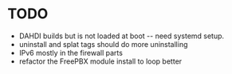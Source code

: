# TODO

* DAHDI builds but is not loaded at boot -- need systemd setup.
* uninstall and splat tags should do more uninstalling
* IPv6 mostly in the firewall parts
* refactor the FreePBX module install to loop better
